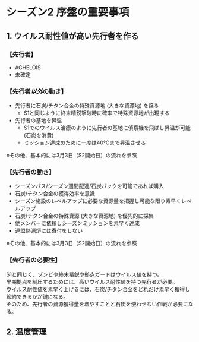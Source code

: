 # シーズン2 序盤の重要事項

## 1. ウイルス耐性値が高い先行者を作る
### 【先行者】
- ACHELOIS
- 未確定

### 【先行者***以外***の動き】
- 先行者に石炭/チタン合金の特殊資源地 (大きな資源地) を譲る
    - S1と同じように終末精鋭撃破時に確率で特殊資源地が出現する
- 先行者の基地を昇温
    - S1でのウイルス治療のように先行者の基地に偵察機を飛ばし昇温が可能 (石炭を消費)
    - ミッション達成のために一度は40℃まで昇温させる

※その他、基本的には3月3日（S2開始日）の流れを参照

### 【先行者の動き】
- シーズンパス/シーズン週間配達/石炭パックを可能であれば購入
- 石炭/チタン合金の獲得効率を意識
- シーズン施設のレベルアップに必要な資源量を把握し可能な限り素早くレベルアップ
- 石炭/チタン合金の特殊資源 (大きな資源地) を優先的に採集
- 他メンバーに依頼しシーズンミッションを素早く達成
- 連盟熱源炉には寄付をしない

※その他、基本的には3月3日（S2開始日）の流れを参照

### 【先行者の必要性】
S1と同じく、ゾンビや終末精鋭や拠点ガードはウイルス値を持つ。  
早期拠点を制圧するためには、高いウイルス耐性値を持つ先行者が必要。  
ウイルス耐性値を素早く上げるには、石炭/チタン合金をどれだけ素早く獲得し節約できるかが鍵になる。  
そのため、先行者の資源獲得量を増やすことと石炭を使わせない作戦が必要になる。  

## 2. 温度管理